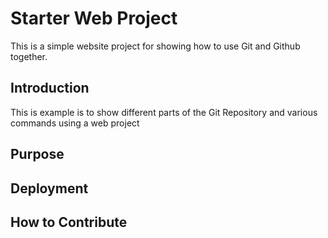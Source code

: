 # Starter Web Project

This is a simple website project for showing how to use Git and Github together.

## Introduction

This is example is to show different parts of the Git Repository and various commands using a web project

## Purpose

## Deployment

## How to Contribute

